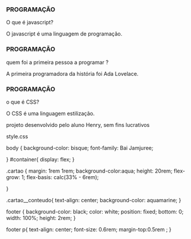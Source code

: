 <link rel="stylesheet" href="assets/style.css ">
    <title>Flashcard</title>
</head>
<body>
    <main>
        <section id="container">
            <article class="cartao">
                <div class="cartao__conteudo">
                    <h3>PROGRAMAÇÃO</h3>
                    <div class="cartao__conteudo__pergunta">
                        <p>O que é javascript?</p>
                    </div>
                    <div class="cartao__conteudo__resposta">
                    <p>O javascript é uma linguagem de programação.</p>
                    </div>
                </div>
            </article>
            <article class="cartao">
                <div class="cartao__conteudo">
                    <h3>PROGRAMAÇÃO</h3>
                    <div class="cartao__conteudo__pergunta">
                        <p>quem foi a primeira pessoa a programar ?</p>
                    </div>
                    <div class="cartao__conteudo__resposta">
                    <p>A primeira programadora da história foi Ada Lovelace.</p>
                    </div>
                </div>
            </article>
            <article class="cartao">
                <div class="cartao__conteudo">
                    <h3>PROGRAMAÇÃO</h3>
                    <div class="cartao__conteudo__pergunta">
                        <p>o que é CSS?</p>
                    </div>
                    <div class="cartao__conteudo__resposta">
                        <p>O CSS é uma linguagem estilização.</p>
                    </div>
                </div>
            </article>
        </section>
    </main>
    <footer>
        <p>projeto desenvolvido pelo aluno Henry, sem fins lucrativos</p>
    </footer>
</body>
</html>

style.css


body {
    background-color: bisque;
    font-family: Bai Jamjuree;

   }
   #container{
display: flex;
 }

 .cartao {
    margin: 1rem  1rem;
    background-color:aqua;
    height: 20rem;
    flex-grow: 1;
    flex-basis: calc(33% - 6rem);


}

.cartao__conteudo{
    text-align: center;
    background-color: aquamarine;
}














   footer {
       background-color: black;
       color: white;
       position: fixed;
       bottom: 0;
       width: 100%;
       height: 2rem;
   }
   
   footer p{
       text-align: center;
       font-size: 0.6rem;
       margin-top:0.5rem ;
   }

